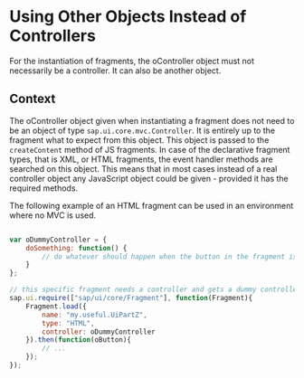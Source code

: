 <!-- loioc24ea6d4d2a34792a7ea241128ad8550 -->

# Using Other Objects Instead of Controllers

For the instantiation of fragments, the oController object must not necessarily be a controller. It can also be another object.



## Context

The oController object given when instantiating a fragment does not need to be an object of type `sap.ui.core.mvc.Controller`. It is entirely up to the fragment what to expect from this object. This object is passed to the `createContent` method of JS fragments. In case of the declarative fragment types, that is XML, or HTML fragments, the event handler methods are searched on this object. This means that in most cases instead of a real controller object any JavaScript object could be given - provided it has the required methods.

The following example of an HTML fragment can be used in an environment where no MVC is used.

```js

var oDummyController = { 
	doSomething: function() { 
		// do whatever should happen when the button in the fragment is pushed...
	} 
};

// this specific fragment needs a controller and gets a dummy controller here. 
sap.ui.require(["sap/ui/core/Fragment"], function(Fragment){
    Fragment.load({
		name: "my.useful.UiPartZ",
        type: "HTML",
        controller: oDummyController
    }).then(function(oButton){
        // ...
    });
});
```

